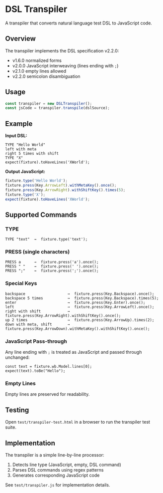 # DSL Transpiler

A transpiler that converts natural language test DSL to JavaScript code.

## Overview

The transpiler implements the DSL specification v2.2.0:
- v1.6.0 normalized forms
- v2.0.0 JavaScript interweaving (lines ending with `;`)
- v2.1.0 empty lines allowed
- v2.2.0 semicolon disambiguation

## Usage

```javascript
const transpiler = new DSLTranspiler();
const jsCode = transpiler.transpile(dslSource);
```

## Example

**Input DSL:**
```
TYPE "Hello World"
left with meta
right 5 times with shift
TYPE "X"
expect(fixture).toHaveLines('XWorld');
```

**Output JavaScript:**
```javascript
fixture.type('Hello World');
fixture.press(Key.ArrowLeft).withMetaKey().once();
fixture.press(Key.ArrowRight).withShiftKey().times(5);
fixture.type('X');
expect(fixture).toHaveLines('XWorld');
```

## Supported Commands

### TYPE
```
TYPE "text"  →  fixture.type('text');
```

### PRESS (single characters)
```
PRESS a      →  fixture.press('a').once();
PRESS " "    →  fixture.press(' ').once();
PRESS ";"    →  fixture.press(';').once();
```

### Special Keys
```
backspace                   →  fixture.press(Key.Backspace).once();
backspace 5 times           →  fixture.press(Key.Backspace).times(5);
enter                       →  fixture.press(Key.Enter).once();
left                        →  fixture.press(Key.ArrowLeft).once();
right with shift            →  fixture.press(Key.ArrowRight).withShiftKey().once();
up 2 times                  →  fixture.press(Key.ArrowUp).times(2);
down with meta, shift       →  fixture.press(Key.ArrowDown).withMetaKey().withShiftKey().once();
```

### JavaScript Pass-through

Any line ending with `;` is treated as JavaScript and passed through unchanged:

```
const text = fixture.wb.Model.lines[0];
expect(text).toBe("Hello");
```

### Empty Lines

Empty lines are preserved for readability.

## Testing

Open `test/transpiler-test.html` in a browser to run the transpiler test suite.

## Implementation

The transpiler is a simple line-by-line processor:
1. Detects line type (JavaScript, empty, DSL command)
2. Parses DSL commands using regex patterns
3. Generates corresponding JavaScript code

See `test/transpiler.js` for implementation details.
